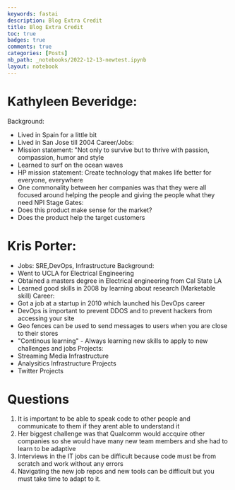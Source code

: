 ```yaml
---
keywords: fastai
description: Blog Extra Credit
title: Blog Extra Credit
toc: true 
badges: true
comments: true
categories: [Posts]
nb_path: _notebooks/2022-12-13-newtest.ipynb
layout: notebook
---
```


<!--
#################################################
### THIS FILE WAS AUTOGENERATED! DO NOT EDIT! ###
#################################################
# file to edit: _notebooks/2022-12-13-newtest.ipynb
-->

<div class="container" id="notebook-container">
        
<div class="cell border-box-sizing text_cell rendered"><div class="inner_cell">
<div class="text_cell_render border-box-sizing rendered_html">
<h1 id="Kathyleen-Beveridge:">Kathyleen Beveridge:<a class="anchor-link" href="#Kathyleen-Beveridge:"> </a></h1><p>Background:</p>
<ul>
<li>Lived in Spain for a little bit</li>
<li>Lived in San Jose till 2004
Career/Jobs:</li>
<li>Mission statement: "Not only to survive but to thrive with passion, compassion, humor and style</li>
<li>Learned to surf on the ocean waves</li>
<li>HP mission statement: Create technology that makes life better for everyone, everywhere</li>
<li>One commonality between her companies was that they were all focused around helping the people and giving the people what they need 
NPI Stage Gates:</li>
<li>Does this product make sense for the market?</li>
<li>Does the product help the target customers</li>
</ul>

</div>
</div>
</div>
<div class="cell border-box-sizing text_cell rendered"><div class="inner_cell">
<div class="text_cell_render border-box-sizing rendered_html">
<h1 id="Kris-Porter:">Kris Porter:<a class="anchor-link" href="#Kris-Porter:"> </a></h1><ul>
<li>Jobs: SRE,DevOps, Infrastructure
Background: </li>
<li>Went to UCLA for Electrical Engineering</li>
<li>Obtained a masters degree in Electrical engineering from Cal State LA</li>
<li>Learned good skills in 2008 by learning about research (Marketable skill)
Career: </li>
<li>Got a job at a startup in 2010 which launched his DevOps career</li>
<li>DevOps is important to prevent DDOS and to prevent hackers from accessing your site</li>
<li>Geo fences can be used to send messages to users when you are close to their stores</li>
<li>"Continous learning" - Always learning new skills to apply to new challenges and jobs
Projects:</li>
<li>Streaming Media Infrastructure</li>
<li>Analysitics Infrastructure Projects</li>
<li>Twitter Projects</li>
</ul>

</div>
</div>
</div>
<div class="cell border-box-sizing text_cell rendered"><div class="inner_cell">
<div class="text_cell_render border-box-sizing rendered_html">
<h1 id="Questions">Questions<a class="anchor-link" href="#Questions"> </a></h1><ol>
<li>It is important to be able to speak code to other people and communicate to them if they arent able to understand it</li>
<li>Her biggest challenge was that Qualcomm would accquire other companies so she would have many new team members and she had to learn to be adaptive</li>
<li>Interviews in the IT jobs can be difficult because code must be from scratch and work without any errors</li>
<li>Navigating the new job repos and new tools can be difficult but you must take time to adapt to it. </li>
</ol>

</div>
</div>
</div>
</div>
 

